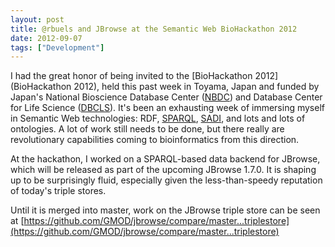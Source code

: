 ```yaml
---
layout: post
title: @rbuels and JBrowse at the Semantic Web BioHackathon 2012
date: 2012-09-07
tags: ["Development"]
---
```


I had the great honor of being invited to the [BioHackathon 2012](BioHackathon
2012), held this past week in Toyama, Japan and funded by Japan's National
Bioscience Database Center ([NBDC](http://biosciencedbc.jp/?lng=en)) and
Database Center for Life Science ([DBCLS](http://dbcls.rois.ac.jp/en/)). It's
been an exhausting week of immersing myself in Semantic Web technologies: RDF,
[SPARQL](http://www.w3.org/TR/sparql11-query/),
[SADI](http://sadiframework.org), and lots and lots of ontologies. A lot of work
still needs to be done, but there really are revolutionary capabilities coming
to bioinformatics from this direction.

At the hackathon, I worked on a SPARQL-based data backend for JBrowse, which
will be released as part of the upcoming JBrowse 1.7.0. It is shaping up to be
surprisingly fluid, especially given the less-than-speedy reputation of today's
triple stores.

Until it is merged into master, work on the JBrowse triple store can be seen at
[https://github.com/GMOD/jbrowse/compare/master...triplestore](https://github.com/GMOD/jbrowse/compare/master...triplestore)
